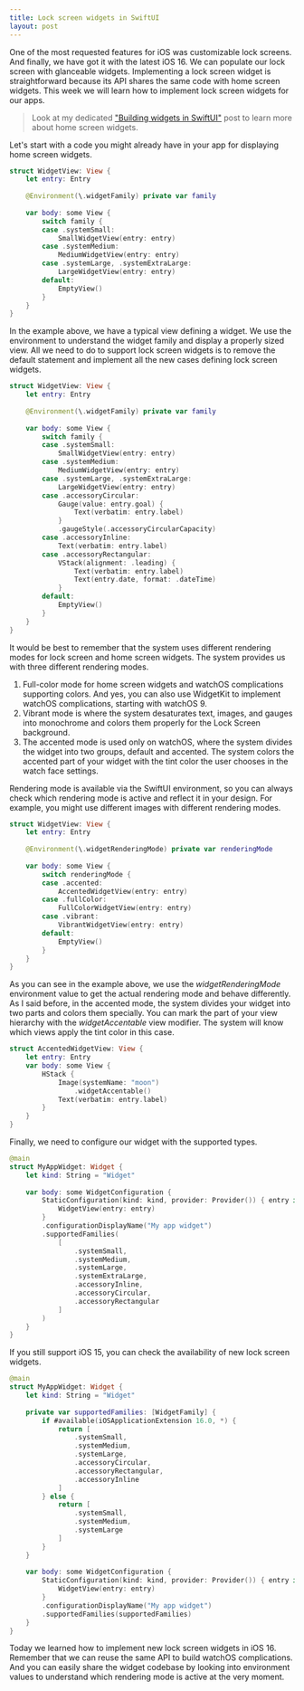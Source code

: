 ```yaml
---
title: Lock screen widgets in SwiftUI
layout: post
---
```


One of the most requested features for iOS was customizable lock screens. And finally, we have got it with the latest iOS 16. We can populate our lock screen with glanceable widgets. Implementing a lock screen widget is straightforward because its API shares the same code with home screen widgets. This week we will learn how to implement lock screen widgets for our apps.

> Look at my dedicated ["Building widgets in SwiftUI"](/2020/09/09/building-widgets-in-swiftui/) post to learn more about home screen widgets.

Let's start with a code you might already have in your app for displaying home screen widgets.

```swift
struct WidgetView: View {
    let entry: Entry
    
    @Environment(\.widgetFamily) private var family
    
    var body: some View {
        switch family {
        case .systemSmall:
            SmallWidgetView(entry: entry)
        case .systemMedium:
            MediumWidgetView(entry: entry)
        case .systemLarge, .systemExtraLarge:
            LargeWidgetView(entry: entry)
        default:
            EmptyView()
        }
    }
}
```

In the example above, we have a typical view defining a widget. We use the environment to understand the widget family and display a properly sized view. All we need to do to support lock screen widgets is to remove the default statement and implement all the new cases defining lock screen widgets.

```swift
struct WidgetView: View {
    let entry: Entry
    
    @Environment(\.widgetFamily) private var family
    
    var body: some View {
        switch family {
        case .systemSmall:
            SmallWidgetView(entry: entry)
        case .systemMedium:
            MediumWidgetView(entry: entry)
        case .systemLarge, .systemExtraLarge:
            LargeWidgetView(entry: entry)
        case .accessoryCircular:
            Gauge(value: entry.goal) {
                Text(verbatim: entry.label)
            }
            .gaugeStyle(.accessoryCircularCapacity)
        case .accessoryInline:
            Text(verbatim: entry.label)
        case .accessoryRectangular:
            VStack(alignment: .leading) {
                Text(verbatim: entry.label)
                Text(entry.date, format: .dateTime)
            }
        default:
            EmptyView()
        }
    }
}
```

It would be best to remember that the system uses different rendering modes for lock screen and home screen widgets. The system provides us with three different rendering modes.

1. Full-color mode for home screen widgets and watchOS complications supporting colors. And yes, you can also use WidgetKit to implement watchOS complications, starting with watchOS 9.
2. Vibrant mode is where the system desaturates text, images, and gauges into monochrome and colors them properly for the Lock Screen background.
3. The accented mode is used only on watchOS, where the system divides the widget into two groups, default and accented. The system colors the accented part of your widget with the tint color the user chooses in the watch face settings.

Rendering mode is available via the SwiftUI environment, so you can always check which rendering mode is active and reflect it in your design. For example, you might use different images with different rendering modes.

```swift
struct WidgetView: View {
    let entry: Entry
    
    @Environment(\.widgetRenderingMode) private var renderingMode
    
    var body: some View {
        switch renderingMode {
        case .accented:
            AccentedWidgetView(entry: entry)
        case .fullColor:
            FullColorWidgetView(entry: entry)
        case .vibrant:
            VibrantWidgetView(entry: entry)
        default:
            EmptyView()
        }
    }
}
```

As you can see in the example above, we use the *widgetRenderingMode* environment value to get the actual rendering mode and behave differently. As I said before, in the accented mode, the system divides your widget into two parts and colors them specially. You can mark the part of your view hierarchy with the *widgetAccentable* view modifier. The system will know which views apply the tint color in this case.

```swift
struct AccentedWidgetView: View {
    let entry: Entry
    var body: some View {
        HStack {
            Image(systemName: "moon")
                .widgetAccentable()
            Text(verbatim: entry.label)
        }
    }
}
```

Finally, we need to configure our widget with the supported types.

```swift
@main
struct MyAppWidget: Widget {
    let kind: String = "Widget"
    
    var body: some WidgetConfiguration {
        StaticConfiguration(kind: kind, provider: Provider()) { entry in
            WidgetView(entry: entry)
        }
        .configurationDisplayName("My app widget")
        .supportedFamilies(
            [
                .systemSmall,
                .systemMedium,
                .systemLarge,
                .systemExtraLarge,
                .accessoryInline,
                .accessoryCircular,
                .accessoryRectangular
            ]
        )
    }
}
```

If you still support iOS 15, you can check the availability of new lock screen widgets.

```swift
@main
struct MyAppWidget: Widget {
    let kind: String = "Widget"
    
    private var supportedFamilies: [WidgetFamily] {
        if #available(iOSApplicationExtension 16.0, *) {
            return [
                .systemSmall,
                .systemMedium,
                .systemLarge,
                .accessoryCircular,
                .accessoryRectangular,
                .accessoryInline
            ]
        } else {
            return [
                .systemSmall,
                .systemMedium,
                .systemLarge
            ]
        }
    }
    
    var body: some WidgetConfiguration {
        StaticConfiguration(kind: kind, provider: Provider()) { entry in
            WidgetView(entry: entry)
        }
        .configurationDisplayName("My app widget")
        .supportedFamilies(supportedFamilies)
    }
}
```

Today we learned how to implement new lock screen widgets in iOS 16. Remember that we can reuse the same API to build watchOS complications. And you can easily share the widget codebase by looking into environment values to understand which rendering mode is active at the very moment.
